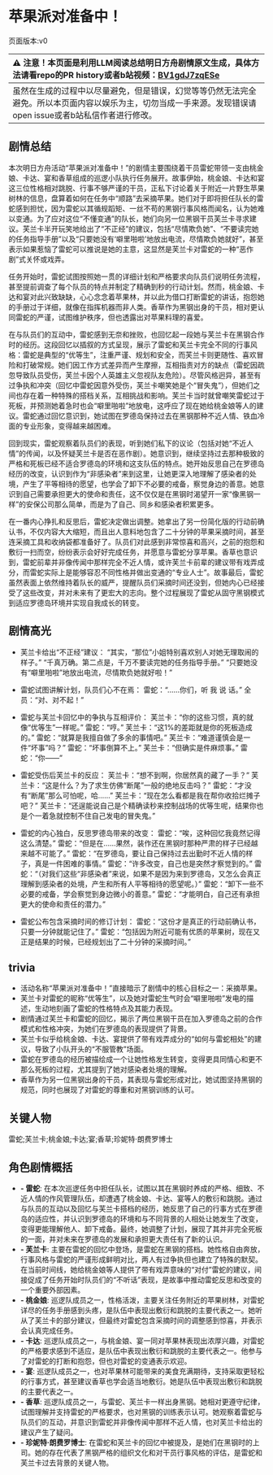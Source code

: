 # 苹果派对准备中！
页面版本:v0
 

| :warning: 注意！本页面是利用LLM阅读总结明日方舟剧情原文生成，具体方法请看repo的PR history或者b站视频：[BV1gdJ7zqESe](https://www.bilibili.com/video/BV1gdJ7zqESe/)         |
|:----------------------------|
| 虽然在生成的过程中以尽量避免，但是错误，幻觉等等仍然无法完全避免。所以本页面内容以娱乐为主，切勿当成一手来源。发现错误请open issue或者b站私信作者进行修改。|



## 剧情总结
本次明日方舟活动“苹果派对准备中！”的剧情主要围绕着干员雷蛇带领一支由桃金娘、卡达、宴和香草组成的巡逻小队执行任务展开。故事伊始，桃金娘、卡达和宴这三位性格相对跳脱、行事不够严谨的干员，正私下讨论着关于附近一片野生苹果树林的信息，盘算着如何在任务中“顺路”去采摘苹果。她们对于即将担任队长的雷蛇感到担忧，因为雷蛇以其循规蹈矩、一丝不苟的黑钢行事风格而闻名，认为她难以变通。为了应对这位“不懂变通”的队长，她们向另一位黑钢干员芙兰卡寻求建议。芙兰卡半开玩笑地给出了“不正经”的建议，包括“尽情欺负她”、“不要读完她的任务指导手册”以及“只要她没有‘噼里啪啦’地放出电流，尽情欺负她就好”，甚至表示如果惹恼了雷蛇可以推说是她的主意，这显然是芙兰卡对雷蛇的一种“恶作剧”式关怀或戏弄。

任务开始时，雷蛇试图按照她一贯的详细计划和严格要求向队员们说明任务流程，甚至提前调查了每个队员的特点并制定了精确到秒的行动计划。然而，桃金娘、卡达和宴对此兴致缺缺，心心念念着苹果林，并以此为借口打断雷蛇的讲话，抱怨她的手册过于详细，就像在指挥机器而非人类。香草作为黑钢出身的干员，相对更认同雷蛇的严谨，试图维护秩序，但也透露出对苹果料理的喜爱。

在与队员们的互动中，雷蛇感到无奈和挫败，也回忆起一段她与芙兰卡在黑钢合作时的经历。这段回忆以插叙的方式呈现，展示了雷蛇和芙兰卡完全不同的行事风格：雷蛇是典型的“优等生”，注重严谨、规划和安全，而芙兰卡则更随性、喜欢冒险和打破常规。她们因工作方式差异而产生摩擦，互相指责对方的缺点（雷蛇因疏忽导致队员受伤，芙兰卡因个人英雄主义忽视队友危险）。尽管风格迥异，甚至有过争执和冲突（回忆中雷蛇因意外受伤，芙兰卡嘲笑她是个“冒失鬼”），但她们之间也存在着一种特殊的搭档关系，互相挑战和影响。芙兰卡当时就曾嘲笑雷蛇过于死板，并预测她着急时也会“噼里啪啦”地放电，这呼应了现在她给桃金娘等人的建议。雷蛇通过回忆意识到，她试图在罗德岛保持过去在黑钢那种不近人情、铁血冷面的专业形象，变得越来越困难。

回到现实，雷蛇观察着队员们的表现，听到她们私下的议论（包括对她“不近人情”的传闻，以及怀疑芙兰卡是否在恶作剧）。她意识到，继续坚持过去那种极致的严格和死板已经不适合罗德岛的环境和这支队伍的特点。她开始反思自己在罗德岛经历的改变，认识到作为“非感染者”来到这里，让她更深入地理解了感染者的处境，产生了平等相待的愿望，也学会了卸下不必要的戒备，察觉身边的善意。她意识到自己需要承担更大的使命和责任，这不仅仅是在黑钢时渴望开一家“像黑钢一样”的安保公司那么简单，而是为了自己、同乡和感染者积累更多。

在一番内心挣扎和反思后，雷蛇决定做出调整。她拿出了另一份简化版的行动前确认书，不仅内容大大缩短，而且出人意料地包含了二十分钟的苹果采摘时间，甚至连采摘工具和收纳袋都准备好了。队员们对此感到非常惊喜和高兴，之前的抱怨和敷衍一扫而空，纷纷表示会好好完成任务，并愿意与雷蛇分享苹果。香草也意识到，雷蛇前辈并非像传闻中那样完全不近人情，或许芙兰卡前辈的建议带有戏弄成分，而雷蛇实际上是能够容忍不同性格并做出变通的“专业人士”。故事最后，雷蛇虽然表面上依然维持着队长的威严，提醒队员们采摘时间还没到，但她内心已经接受了这些改变，并对未来有了更宏大的志向。整个过程展现了雷蛇从固守黑钢模式到适应罗德岛环境并实现自我成长的转变。
## 剧情高光
- 芙兰卡给出“不正经”建议：
“其实，“那位”小姐特别喜欢别人对她无理取闹的样子。”
“千真万确。第二点是，千万不要读完她的任务指导手册。”
“只要她没有“噼里啪啦”地放出电流，尽情欺负她就好啦！”

- 雷蛇试图讲解计划，队员们心不在焉：
雷蛇：“......你们，听 我 说 话。”
全员：“对、对不起！”

- 雷蛇与芙兰卡回忆中的争执与互相评价：
芙兰卡：“你的这些习惯，真的就像“优等生”一样呢。”
雷蛇：“哼。”
芙兰卡：“这1%的差距就是你的死板造成的。”
雷蛇：“就算是我擅自做了多余的事情吧。”
芙兰卡：“难道谨慎会是一件“坏事”吗？”
雷蛇：“坏事倒算不上。”
芙兰卡：“但确实是件麻烦事。”
雷蛇：“你——”

- 雷蛇受伤后芙兰卡的反应：
芙兰卡：“想不到啊，你居然真的藏了一手？”
芙兰卡：“这是什么？为了求生仿佛“断尾”一般的绝地反击吗？”
雷蛇：“才没有“断尾”那么可怕呢，哈......”
芙兰卡：“现在怎么看都是我在帮你收拾烂摊子吧？”
芙兰卡：“还逞能说自己是个精确读秒来控制战场的优等生呢，结果你也是个一着急就控制不住自己发电的冒失鬼。”

- 雷蛇的内心独白，反思罗德岛带来的改变：
雷蛇：“唉，这种回忆我竟然记得这么清楚。”
雷蛇：“但是在......果然，装作还在黑钢时那种严肃的样子已经越来越不可能了。”
雷蛇：“在罗德岛，要让自己保持过去出勤时不近人情的样子，真是一件困难的事情。”
雷蛇：“许多改变，自己也是突然才察觉到的。”
雷蛇：“（对我们这些“非感染者”来说，如果不是因为来到罗德岛，又怎么会真正理解到感染者的处境，产生和所有人平等相待的愿望呢。）”
雷蛇：“卸下一些不必要的戒备，学会察觉到身边微小的善意。”
雷蛇：“才能明白，自己还有承担更大的使命和责任的潜力。”

- 雷蛇公布包含采摘时间的修订计划：
雷蛇：“这份才是真正的行动前确认书，只要一分钟就能记住了。”
雷蛇：“包括因为附近可能有优质的苹果树，现在又正是结果的时候，已经规划出了二十分钟的采摘时间。”
## trivia
- 活动名称“苹果派对准备中！”直接暗示了剧情中的核心目标之一：采摘苹果。
- 芙兰卡对雷蛇的昵称“优等生”，以及她对雷蛇生气时会“噼里啪啦”发电的描述，生动地刻画了雷蛇的性格特点及其能力表现。
- 剧情通过芙兰卡和雷蛇的回忆，揭示了两位黑钢干员在加入罗德岛之前的合作模式和性格冲突，为她们在罗德岛的表现提供了背景。
- 芙兰卡似乎给桃金娘、卡达、宴提供了带有戏弄成分的“如何与雷蛇相处”的建议，导致了小队开头的“不服管教”场面。
- 雷蛇在罗德岛的经历被描绘成一个让她性格发生转变，变得更具同情心和更不那么死板的过程，尤其提到了她对感染者处境的理解。
- 香草作为另一位黑钢出身的干员，其表现与雷蛇形成对比，她试图坚持黑钢的规范，同时也展现了对雷蛇的尊重和对黑钢训练的认可。
## 关键人物
雷蛇;芙兰卡;桃金娘;卡达;宴;香草;珍妮特·朗费罗博士
## 角色剧情概括
-   **- 雷蛇**: 在本次巡逻任务中担任队长，试图以其在黑钢时养成的严格、细致、不近人情的作风管理队伍，却遭遇了桃金娘、卡达、宴等人的敷衍和跳脱。通过与队员的互动以及回忆与芙兰卡搭档的经历，她反思了自己的行事方式在罗德岛的适应性，并认识到罗德岛的环境和与不同背景的人相处让她发生了改变，变得更能理解他人、卸下戒备。最终，她调整了计划，展现了其并非完全死板的一面，并对未来在罗德岛的发展和承担更大责任有了新的认识。
-   **- 芙兰卡**: 主要在雷蛇的回忆中登场，是雷蛇在黑钢的搭档。她性格自由奔放，行事风格与雷蛇的严谨形成鲜明对比，两人有过争执但也建立了特殊的默契。在当前时间线，她给桃金娘等人提供了带有戏弄意味的“对付”雷蛇的建议，间接促成了任务开始时队员们的“不听话”表现，是故事中推动雷蛇反思和改变的一个重要外部因素。
-   **- 桃金娘**: 巡逻队成员之一，性格活泼，主要关注任务附近的苹果树林，对雷蛇详尽的任务手册感到头疼，是队伍中表现出敷衍和跳脱的主要代表之一。她听从了芙兰卡的部分建议，但最终对雷蛇包含采摘时间的调整感到惊喜，并表示会认真完成任务。
-   **- 卡达**: 巡逻队成员之一，与桃金娘、宴一同对苹果林表现出浓厚兴趣，对雷蛇的严格要求感到不适应，是队伍中表现出敷衍和跳脱的主要代表之一。他参与了对雷蛇的打断和抱怨，但也对雷蛇的变通表示欢迎。
-   **- 宴**: 巡逻队成员之一，也对苹果林可能带来的美食充满期待，支持采取更轻松的行事方式，甚至建议香草也学会适当地敷衍。她是队伍中表现出敷衍和跳脱的主要代表之一。
-   **- 香草**: 巡逻队成员之一，与雷蛇、芙兰卡一样出身黑钢。她相对更遵守纪律，试图理解并支持雷蛇的严格要求，也对黑钢的训练表示认可。她观察着雷蛇与队员们的互动，并意识到雷蛇并非像传闻中那样不近人情，也对芙兰卡给出的建议产生了疑问。
-   **- 珍妮特·朗费罗博士**: 在雷蛇和芙兰卡的回忆中被提及，是她们在黑钢时的上司。她的存在代表了黑钢严格的组织文化和对干员行事风格的评估，是雷蛇和芙兰卡过去背景的关键人物。
